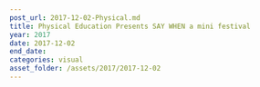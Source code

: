 ```yaml
---
post_url: 2017-12-02-Physical.md
title: Physical Education Presents SAY WHEN a mini festival
year: 2017
date: 2017-12-02
end_date: 
categories: visual
asset_folder: /assets/2017/2017-12-02
---
```

